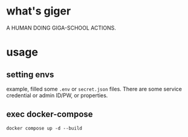 # what's giger

A HUMAN DOING GIGA-SCHOOL ACTIONS.

# usage

## setting envs
example, filled some `.env` or `secret.json` files. There are some service credential or admin ID/PW, or properties.

## exec docker-compose
`docker compose up -d --build`